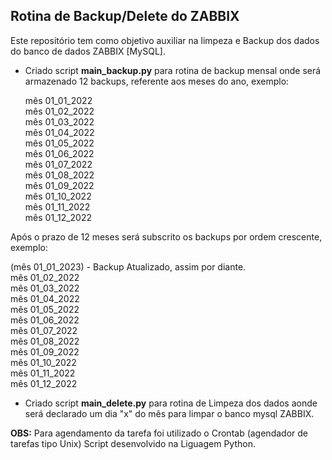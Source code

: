 ## Rotina de Backup/Delete do ZABBIX

Este repositório tem como objetivo auxiliar na limpeza e Backup dos dados do banco de dados ZABBIX [MySQL].

- Criado script <strong>main_backup.py</strong> para rotina de backup mensal onde será armazenado 12 backups, referente aos meses do ano, exemplo:

  mês 01_01_2022<br>
  mês 01_02_2022<br>
  mês 01_03_2022<br>
  mês 01_04_2022<br>
  mês 01_05_2022<br>
  mês 01_06_2022<br>
  mês 01_07_2022<br>
  mês 01_08_2022<br>
  mês 01_09_2022<br>
  mês 01_10_2022<br>
  mês 01_11_2022<br>
  mês 01_12_2022<br>

Após o prazo de 12 meses será subscrito os backups por ordem crescente, exemplo:

  (mês 01_01_2023) - Backup Atualizado, assim por diante.<br>
  mês 01_02_2022<br>
  mês 01_03_2022<br>
  mês 01_04_2022<br>
  mês 01_05_2022<br>
  mês 01_06_2022<br>
  mês 01_07_2022<br>
  mês 01_08_2022<br>
  mês 01_09_2022<br>
  mês 01_10_2022<br>
  mês 01_11_2022<br>
  mês 01_12_2022<br>


- Criado script <strong>main_delete.py</strong> para rotina de Limpeza dos dados aonde será declarado um dia "x" do mês para limpar o banco mysql ZABBIX. 

<strong>OBS:</strong>
Para agendamento da tarefa foi utilizado o Crontab (agendador de tarefas tipo Unix)
Script desenvolvido na Liguagem Python.

